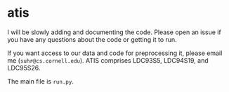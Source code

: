 # atis
I will be slowly adding and documenting the code. Please open an issue if you have any questions about the code or getting it to run.

If you want access to our data and code for preprocessing it, please email me (`suhr@cs.cornell.edu`). ATIS comprises LDC93S5, LDC94S19, and LDC95S26.

The main file is `run.py`.
